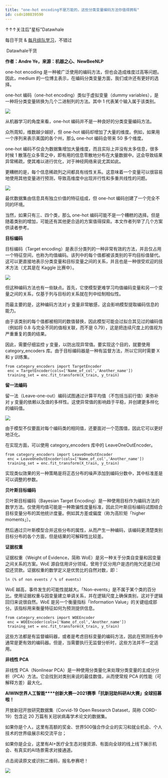 ```yaml
---
title: "one-hot encoding不是万能的，这些分类变量编码方法你值得拥有"
id: csdn108839590
---
```


↑↑↑关注后"星标"Datawhale

每日干货 & [每月组队学习](https://mp.weixin.qq.com/mp/appmsgalbum?__biz=MzIyNjM2MzQyNg%3D%3D&action=getalbum&album_id=1338040906536108033#wechat_redirect)，不错过

 Datawhale干货 

**作者：Andre Ye，来源：机器之心、NewBeeNLP**

one-hot encoding 是一种被广泛使用的编码方法，但也会造成维度过高等问题。因此，medium 的一位博主表示，在编码分类变量方面，我们或许还有更好的选择。

one-hot 编码（one-hot encoding）类似于虚拟变量（dummy variables），是一种将分类变量转换为几个二进制列的方法。其中 1 代表某个输入属于该类别。

![](../img/9288eb7473d5cda3d0ec35e9aec385ea.png)

从机器学习的角度来看，one-hot 编码并不是一种良好的分类变量编码方法。

众所周知，维数越少越好，但 one-hot 编码却增加了大量的维度。例如，如果用一个序列来表示美国的各个州，那么 one-hot 编码会带来 50 多个维度。

one-hot 编码不仅会为数据集增加大量维度，而且实际上并没有太多信息，很多时候 1 散落在众多零之中，即有用的信息零散地分布在大量数据中。这会导致结果异常稀疏，使其难以进行优化，对于神经网络来说尤其如此。

更糟糕的是，每个信息稀疏列之间都具有线性关系。这意味着一个变量可以很容易地使用其他变量进行预测，导致高维度中出现并行性和多重共线性的问题。

![](../img/36d87069fd864523993394c806a3b6f3.png)

最优数据集由信息具有独立价值的特征组成，但 one-hot 编码创建了一个完全不同的环境。

当然，如果只有三、四个类，那么 one-hot 编码可能不是一个糟糕的选择。但是随着类别的增加，可能还有其他更合适的方案值得探索。本文作者列举了几个方案供读者参考。

**目标编码**

目标编码（Target encoding）是表示分类列的一种非常有效的方法，并且仅占用一个特征空间，也称为均值编码。该列中的每个值都被该类别的平均目标值替代。这可以更直接地表示分类变量和目标变量之间的关系，并且也是一种很受欢迎的技术方法（尤其是在 Kaggle 比赛中）。

![](../img/aacbd242effad85ad7736a4b1fc84e75.png)

但这种编码方法也有一些缺点。首先，它使模型更难学习均值编码变量和另一个变量之间的关系，仅基于列与目标的关系就在列中绘制相似性。

而最主要的是，这种编码方法对 y 变量非常敏感，这会影响模型提取编码信息的能力。

由于该类别的每个值都被相同的数值替换，因此模型可能会过拟合其见过的编码值（例如将 0.8 与完全不同的值相关联，而不是 0.79），这是把连续尺度上的值视为严重重复的类的结果。

因此，需要仔细监控 y 变量，以防出现异常值。要实现这个目的，就要使用 category_encoders 库。由于目标编码器是一种有监督方法，所以它同时需要 X 和 y 训练集。

```
from category_encoders import TargetEncoder 
 enc = TargetEncoder(cols=['Name_of_col','Another_name']) 
 training_set = enc.fit_transform(X_train, y_train) 
```

**留一法编码**

留一法（Leave-one-out）编码试图通过计算平均值（不包括当前行值）来弥补对 y 变量的依赖以及值的多样性。这使异常值的影响趋于平稳，并创建更多样化的编码值。

![](../img/9cff058fab9be586a10f4bbc8223b1b3.png)

由于模型不仅要面对每个编码类的相同值，还要面对一个范围值，因此它可以更好地泛化。

在实现方面，可以使用 category_encoders 库中的 LeaveOneOutEncoder。

```
from category_encoders import LeaveOneOutEncoder
 enc = LeaveOneOutEncoder(cols=['Name_of_col','Another_name'])
 training_set = enc.fit_transform(X_train, y_train) 
```

实现类似效果的另一种策略是将正态分布的噪声添加到编码分数中，其中标准差是可以调整的参数。

**贝叶斯目标编码**

贝叶斯目标编码（Bayesian Target Encoding）是一种使用目标作为编码方法的数学方法。仅使用均值可能是一种欺骗性度量标准，因此贝叶斯目标编码试图结合目标变量分布的其他统计度量。例如其方差或偏度（称为高阶矩「higher moments」）。

然后通过贝叶斯模型合并这些分布的属性，从而产生一种编码，该编码更清楚类别目标分布的各个方面，但是结果的可解释性比较差。

**证据权重**

证据权重（Weight of Evidence，简称 WoE）是另一种关于分类自变量和因变量之间关系的方案。WoE 源自信用评分领域，曾用于区分用户是违约拖欠还是已经偿还贷款。证据权重的数学定义是优势比的自然对数，即：

```
ln (% of non events / % of events) 
```

WoE 越高，事件发生的可能性就越大。「Non-events」是不属于某个类的百分比。使用证据权重与因变量建立单调关系，并在逻辑尺度上确保类别，这对于逻辑回归来说很自然。WoE 是另一个衡量指标「Information Value」的关键组成部分。该指标用来衡量特征如何为预测提供信息。

```
from category_encoders import WOEEncoder 
 enc = WOEEncoder(cols=['Name_of_col','Another_name']) 
 training_set = enc.fit_transform(X_train, y_train) 
```

这些方法都是有监督编码器，或者是考虑目标变量的编码方法，因此在预测任务中通常是更有效的编码器。但是，当需要执行无监督分析时，这些方法并不一定适用。

**非线性 PCA**

非线性 PCA（Nonlinear PCA）是一种使用分类量化来处理分类变量的主成分分析（PCA）方法。它会找到对类别来说的最佳数值，从而使常规 PCA 的性能（可解释方差）最大化。

**AIWIN世界人工智能****创新大赛—2021赛季「抗新冠助科研AI大赛」全球招募啦！**

开放新冠开放研究数据集（Corvid-19 Open Research Dataset，简称 CORD-19）包含近 20 万篇有关冠状病毒学术论文的数据集。

如果你是个人，这里有高额的奖金、世界500强合作企业的实习和就业机会、个人技术的世界级展示和交流平台；

如果你是企业，这里有AI+医疗全生态对接资源、有面向全球的线上线下展示机会、有真实的AI场景需求对接通道。

点击阅读原文或识别二维码，报名参赛吧！

![](../img/c9a70b8995075e0fc5258ba6fafb4cb3.png)